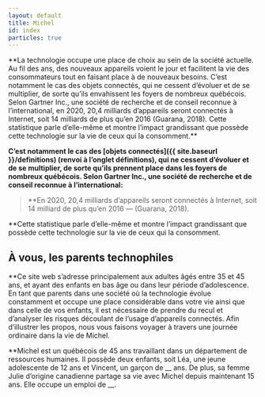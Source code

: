 ```yaml
---
layout: default
title: Michel
id: index
particles: true
---
```


<div class="mt-5 container-md markdown-body" markdown="1">
**La technologie occupe une place de choix au sein de la société actuelle. Au fil des ans, des nouveaux appareils voient le jour et facilitent la vie des consommateurs tout en faisant place à de nouveaux besoins. C’est notamment le cas des objets connectés, qui ne cessent d’évoluer et de se multiplier, de sorte qu’ils envahissent les foyers de nombreux québécois. Selon Gartner Inc., une société de recherche et de conseil reconnue à l’international, en 2020, 20,4 milliards d’appareils seront connectés à Internet, soit 14 milliards de plus qu’en 2016 (Guarana, 2018). Cette statistique parle d’elle-même et montre l’impact grandissant que possède cette technologie sur la vie de ceux qui la consomment.**

**C’est notamment le cas des [objets connectés]({{ site.baseurl }}/definitions) (renvoi à l’onglet définitions), qui ne cessent d’évoluer et de se multiplier, de sorte qu’ils prennent place dans les foyers de nombreux québécois. Selon Gartner Inc., une société de recherche et de conseil reconnue à l’international:**

> **En 2020, 20,4 milliards d’appareils seront connectés à Internet, soit 14 milliard de plus qu’en 2016 — (Guarana, 2018).  

**Cette statistique parle d’elle-même et montre l’impact grandissant que possède cette technologie sur la vie de ceux qui la consomment. 

## À vous, les parents technophiles 

**Ce site web s’adresse principalement aux adultes âgés entre 35 et 45 ans, et ayant des enfants en bas âge ou dans leur période d’adolescence. En tant que parents dans une société où la technologie évolue constamment et occupe une place considérable dans votre vie ainsi que dans celle de vos enfants, il est nécessaire de prendre du recul et d’analyser les risques découlant de l’usage d’appareils connectés. Afin d’illustrer les propos, nous vous faisons voyager à travers une journée ordinaire dans la vie de Michel.

**Michel est un québécois de 45 ans travaillant dans un département de ressources humaines. Il possède deux enfants, soit Léa, une jeune adolescente de 12 ans et Vincent, un garçon de __ ans. De plus, sa femme Julie d’origine canadienne partage sa vie avec Michel depuis maintenant 15 ans. Elle occupe un emploi de __. 
</div>
